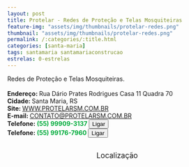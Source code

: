 ```yaml
---
layout: post
title: Protelar - Redes de Proteção e Telas Mosquiteiras
feature-img: "assets/img/thumbnails/protelar-redes.png"
thumbnail: "assets/img/thumbnails/protelar-redes.png"
permalink: /:categories/:title.html
categories: [santa-maria]
tags: santamaria santamariaconstrucao
estrelas: 0-estrelas
---
```

Redes de Proteção e Telas Mosquiteiras.<!-- more -->
 <br/>
 <br/>
<b>Endereço: </b>Rua Dário Prates Rodrigues Casa 11 Quadra 70<br />
<b>Cidade: </b>Santa Maria, RS<br />
<b>Site: </b><a href="https://WWW.PROTELARSM.COM.BR">WWW.PROTELARSM.COM.BR</a><br />
<b>E-mail: </b>CONTATO@PROTELARSM.COM.BR<br />
<b>Telefone: <span style="color: #00ab3a;">(55) 99909-3137</span> <a href="tel:55999093137"><button class="ligar">Ligar</button></a></b><br />
<b>Telefone: <span style="color: #00ab3a;">(55) 99176-7960</span> <a href="tel:55991767960"><button class="ligar">Ligar</button></a></b><br />
<br />
<style>
      #map {
        height: 400px;
        width: 100%;
       }
    </style>

<div style="font-size: larger; text-align: center;">
Localização</div>
<div id="map">
<script>
      function initMap() {
        var uluru = {lat: -29.7008945, lng: -53.8710682};
        var map = new google.maps.Map(document.getElementById('map'), {
          zoom: 17,
          center: uluru
        });
        var marker = new google.maps.Marker({
          position: uluru,
          map: map
        });
      }
    </script>
    <script async="" defer="" src="https://maps.googleapis.com/maps/api/js?key=AIzaSyDDc8SHLmOesJRaXCW0fZ2ST09W4s0ME5g&amp;callback=initMap">
    </script>
</div>
